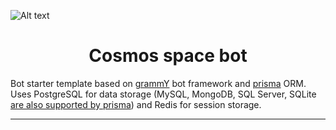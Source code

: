 ![Alt text](server/assets/logo_small?raw=true "Title")
<h1 align="center">Cosmos space bot</h1>

Bot starter template based on [grammY](https://grammy.dev/) bot framework and [prisma](https://www.prisma.io/) ORM.  
Uses PostgreSQL for data storage (MySQL, MongoDB, SQL Server, SQLite [are also supported by prisma](https://www.prisma.io/docs/reference/database-reference/supported-databases)) and Redis for session storage.

---

